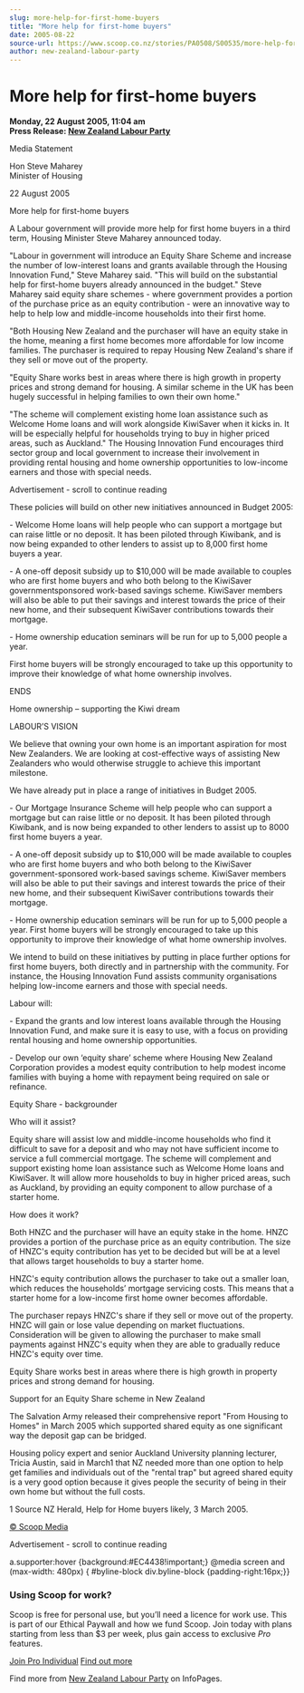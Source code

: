 ```yaml
---
slug: more-help-for-first-home-buyers
title: "More help for first-home buyers"
date: 2005-08-22
source-url: https://www.scoop.co.nz/stories/PA0508/S00535/more-help-for-first-home-buyers.htm
author: new-zealand-labour-party
---
```

More help for first-home buyers
===============================

**Monday, 22 August 2005, 11:04 am**  
**Press Release: [New Zealand Labour Party](https://info.scoop.co.nz/New_Zealand_Labour_Party)**

Media Statement

Hon Steve Maharey  
Minister of Housing

22 August 2005

More help for first-home buyers

A Labour government will provide more help for first home buyers in a third term, Housing Minister Steve Maharey announced today.

"Labour in government will introduce an Equity Share Scheme and increase the number of low-interest loans and grants available through the Housing Innovation Fund," Steve Maharey said. "This will build on the substantial help for first-home buyers already announced in the budget." Steve Maharey said equity share schemes - where government provides a portion of the purchase price as an equity contribution - were an innovative way to help to help low and middle-income households into their first home.

"Both Housing New Zealand and the purchaser will have an equity stake in the home, meaning a first home becomes more affordable for low income families. The purchaser is required to repay Housing New Zealand's share if they sell or move out of the property.

"Equity Share works best in areas where there is high growth in property prices and strong demand for housing. A similar scheme in the UK has been hugely successful in helping families to own their own home."

"The scheme will complement existing home loan assistance such as Welcome Home loans and will work alongside KiwiSaver when it kicks in. It will be especially helpful for households trying to buy in higher priced areas, such as Auckland." The Housing Innovation Fund encourages third sector group and local government to increase their involvement in providing rental housing and home ownership opportunities to low-income earners and those with special needs.

Advertisement - scroll to continue reading





These policies will build on other new initiatives announced in Budget 2005:

\- Welcome Home loans will help people who can support a mortgage but can raise little or no deposit. It has been piloted through Kiwibank, and is now being expanded to other lenders to assist up to 8,000 first home buyers a year.

\- A one-off deposit subsidy up to $10,000 will be made available to couples who are first home buyers and who both belong to the KiwiSaver governmentsponsored work-based savings scheme. KiwiSaver members will also be able to put their savings and interest towards the price of their new home, and their subsequent KiwiSaver contributions towards their mortgage.

\- Home ownership education seminars will be run for up to 5,000 people a year.

First home buyers will be strongly encouraged to take up this opportunity to improve their knowledge of what home ownership involves.

ENDS

Home ownership – supporting the Kiwi dream

LABOUR’S VISION

We believe that owning your own home is an important aspiration for most New Zealanders. We are looking at cost-effective ways of assisting New Zealanders who would otherwise struggle to achieve this important milestone.

We have already put in place a range of initiatives in Budget 2005.

\- Our Mortgage Insurance Scheme will help people who can support a mortgage but can raise little or no deposit. It has been piloted through Kiwibank, and is now being expanded to other lenders to assist up to 8000 first home buyers a year.

\- A one-off deposit subsidy up to $10,000 will be made available to couples who are first home buyers and who both belong to the KiwiSaver government-sponsored work-based savings scheme. KiwiSaver members will also be able to put their savings and interest towards the price of their new home, and their subsequent KiwiSaver contributions towards their mortgage.

\- Home ownership education seminars will be run for up to 5,000 people a year. First home buyers will be strongly encouraged to take up this opportunity to improve their knowledge of what home ownership involves.

We intend to build on these initiatives by putting in place further options for first home buyers, both directly and in partnership with the community. For instance, the Housing Innovation Fund assists community organisations helping low-income earners and those with special needs.

Labour will:

\- Expand the grants and low interest loans available through the Housing Innovation Fund, and make sure it is easy to use, with a focus on providing rental housing and home ownership opportunities.

\- Develop our own ‘equity share’ scheme where Housing New Zealand Corporation provides a modest equity contribution to help modest income families with buying a home with repayment being required on sale or refinance.

Equity Share - backgrounder

Who will it assist?

Equity share will assist low and middle-income households who find it difficult to save for a deposit and who may not have sufficient income to service a full commercial mortgage. The scheme will complement and support existing home loan assistance such as Welcome Home loans and KiwiSaver. It will allow more households to buy in higher priced areas, such as Auckland, by providing an equity component to allow purchase of a starter home.

How does it work?

Both HNZC and the purchaser will have an equity stake in the home. HNZC provides a portion of the purchase price as an equity contribution. The size of HNZC's equity contribution has yet to be decided but will be at a level that allows target households to buy a starter home.

HNZC's equity contribution allows the purchaser to take out a smaller loan, which reduces the households’ mortgage servicing costs. This means that a starter home for a low-income first home owner becomes affordable.

The purchaser repays HNZC's share if they sell or move out of the property. HNZC will gain or lose value depending on market fluctuations. Consideration will be given to allowing the purchaser to make small payments against HNZC's equity when they are able to gradually reduce HNZC's equity over time.

Equity Share works best in areas where there is high growth in property prices and strong demand for housing.

Support for an Equity Share scheme in New Zealand

The Salvation Army released their comprehensive report "From Housing to Homes" in March 2005 which supported shared equity as one significant way the deposit gap can be bridged.

Housing policy expert and senior Auckland University planning lecturer, Tricia Austin, said in March1 that NZ needed more than one option to help get families and individuals out of the "rental trap" but agreed shared equity is a very good option because it gives people the security of being in their own home but without the full costs.

1 Source NZ Herald, Help for Home buyers likely, 3 March 2005.

[© Scoop Media](http://www.scoop.co.nz/about/terms.html)  

Advertisement - scroll to continue reading



a.supporter:hover {background:#EC4438!important;} @media screen and (max-width: 480px) { #byline-block div.byline-block {padding-right:16px;}}

### Using Scoop for work?

Scoop is free for personal use, but you’ll need a licence for work use. This is part of our Ethical Paywall and how we fund Scoop. Join today with plans starting from less than $3 per week, plus gain access to exclusive _Pro_ features.  
  
[Join Pro Individual](https://pro.scoop.co.nz/Individual/?from=ProIn24) [Find out more](https://pro.scoop.co.nz/using-scoop-for-work/?from=ProIn24)

Find more from [New Zealand Labour Party](https://info.scoop.co.nz/New_Zealand_Labour_Party) on InfoPages.